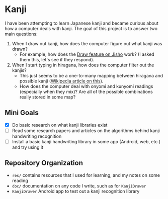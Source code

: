 # Kanji

I have been attempting to learn Japanese kanji and became curious about how a computer deals with kanji. The goal of this project is to answer two main questions:
1. When I draw out kanji, how does the computer figure out what kanji was drawn?
    * For example, how does the [Draw feature on Jisho](https://jisho.org/#handwriting) work? (I asked them this, let's see if they respond).
2. When I start typing in hiragana, how does the computer filter out the kanjis?
    * This just seems to be a one-to-many mapping between hiragana and possible kanji ([Wikipedia article on this](https://en.wikipedia.org/wiki/Japanese_input_method#Kana_to_kanji_conversion)).
    * How does the computer deal with onyomi and kunyomi readings (especially when they mix)? Are all of the possible combinations really stored in some map?

## Mini Goals
- [x] Do basic research on what kanji libraries exist
- [ ] Read some research papers and articles on the algorithms behind kanji handwriting recognition
- [ ] Install a basic kanji handwriting library in some app (Android, web, etc.) and try using it

## Repository Organization
* `res/` contains resources that I used for learning, and my notes on some reading
* `doc/` documentation on any code I write, such as for `KanjiDrawer`
* `KanjiDrawer` Android app to test out a kanji recognition library

